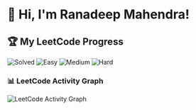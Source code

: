 # 👋 Hi, I'm Ranadeep Mahendra!

## 🏆 My LeetCode Progress

![Solved](https://img.shields.io/badge/Solved-73/3686-blue?cache=1758246877) ![Easy](https://img.shields.io/badge/Easy-41/899-brightgreen?cache=1758246877) ![Medium](https://img.shields.io/badge/Medium-31/1918-orange?cache=1758246877) ![Hard](https://img.shields.io/badge/Hard-1/869-red?cache=1758246877)

### 📊 LeetCode Activity Graph

![LeetCode Activity Graph](https://leetcard.jacoblin.cool/ranadeep_mahendra2426?theme=dark&font=Karma&ext=heatmap&cache=1758246877)
